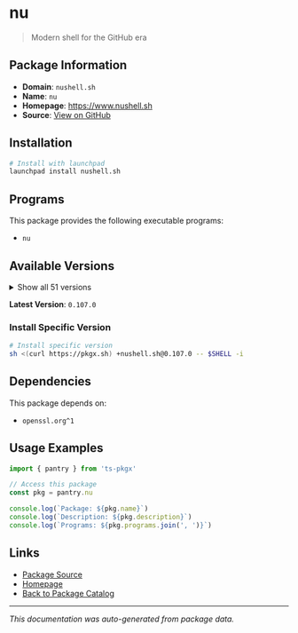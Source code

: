 # nu

> Modern shell for the GitHub era

## Package Information

- **Domain**: `nushell.sh`
- **Name**: `nu`
- **Homepage**: https://www.nushell.sh
- **Source**: [View on GitHub](https://github.com/pkgxdev/pantry/tree/main/projects/nushell.sh/package.yml)

## Installation

```bash
# Install with launchpad
launchpad install nushell.sh
```

## Programs

This package provides the following executable programs:

- `nu`

## Available Versions

<details>
<summary>Show all 51 versions</summary>

- `0.107.0`, `0.106.1`, `0.106.0`, `0.105.1`, `0.105.0`
- `0.104.1`, `0.104.0`, `0.103.0`, `0.102.0`, `0.101.0`
- `0.100.0`, `0.99.1`, `0.99.0`, `0.98.0`, `0.97.1`
- `0.97.0`, `0.96.1`, `0.96.0`, `0.95.0`, `0.94.2`
- `0.94.1`, `0.94.0`, `0.93.0`, `0.92.2`, `0.92.1`
- `0.92.0`, `0.91.0`, `0.90.1`, `0.90.0`, `0.89.0`
- `0.88.1`, `0.88.0`, `0.87.1`, `0.87.0`, `0.86.0`
- `0.85.0`, `0.84.0`, `0.83.1`, `0.83.0`, `0.82.0`
- `0.81.0`, `0.80.0`, `0.79.0`, `0.78.0`, `0.77.1`
- `0.77.0`, `0.76.0`, `0.75.0`, `0.74.0`, `0.73.0`
- `0.72.1`

</details>

**Latest Version**: `0.107.0`

### Install Specific Version

```bash
# Install specific version
sh <(curl https://pkgx.sh) +nushell.sh@0.107.0 -- $SHELL -i
```

## Dependencies

This package depends on:

- `openssl.org^1`

## Usage Examples

```typescript
import { pantry } from 'ts-pkgx'

// Access this package
const pkg = pantry.nu

console.log(`Package: ${pkg.name}`)
console.log(`Description: ${pkg.description}`)
console.log(`Programs: ${pkg.programs.join(', ')}`)
```

## Links

- [Package Source](https://github.com/pkgxdev/pantry/tree/main/projects/nushell.sh/package.yml)
- [Homepage](https://www.nushell.sh)
- [Back to Package Catalog](../../package-catalog.md)

---

*This documentation was auto-generated from package data.*
